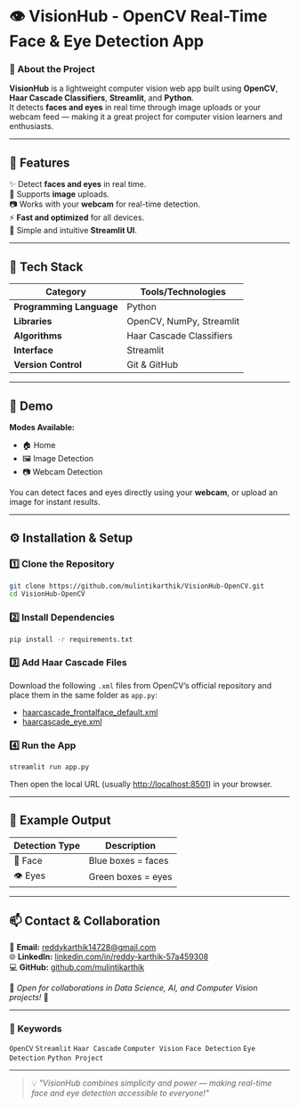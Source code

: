 # 👁️ VisionHub - OpenCV Real-Time Face & Eye Detection App  

### 🚀 About the Project  
**VisionHub** is a lightweight computer vision web app built using **OpenCV**, **Haar Cascade Classifiers**, **Streamlit**, and **Python**.  
It detects **faces and eyes** in real time through image uploads or your webcam feed — making it a great project for computer vision learners and enthusiasts.  

---

## 🧠 Features  
✨ Detect **faces and eyes** in real time.  
📸 Supports **image** uploads.  
📷 Works with your **webcam** for real-time detection.  
⚡ **Fast and optimized** for all devices.  
🧩 Simple and intuitive **Streamlit UI**.  

---

## 🧰 Tech Stack  
| Category | Tools/Technologies |
|-----------|--------------------|
| **Programming Language** | Python |
| **Libraries** | OpenCV, NumPy, Streamlit |
| **Algorithms** | Haar Cascade Classifiers |
| **Interface** | Streamlit |
| **Version Control** | Git & GitHub |

---

## 📸 Demo  
**Modes Available:**  
- 🏠 Home  
- 🖼️ Image Detection  
- 📷 Webcam Detection  

You can detect faces and eyes directly using your **webcam**, or upload an image for instant results.  

---

## ⚙️ Installation & Setup  

### 1️⃣ Clone the Repository  
```bash
git clone https://github.com/mulintikarthik/VisionHub-OpenCV.git
cd VisionHub-OpenCV
```

### 2️⃣ Install Dependencies  
```bash
pip install -r requirements.txt
```

### 3️⃣ Add Haar Cascade Files  
Download the following `.xml` files from OpenCV’s official repository and place them in the same folder as `app.py`:  
- [haarcascade_frontalface_default.xml](https://github.com/opencv/opencv/blob/master/data/haarcascades/haarcascade_frontalface_default.xml)  
- [haarcascade_eye.xml](https://github.com/opencv/opencv/blob/master/data/haarcascades/haarcascade_eye.xml)  

### 4️⃣ Run the App  
```bash
streamlit run app.py
```

Then open the local URL (usually [http://localhost:8501](http://localhost:8501)) in your browser.

---

## 🧾 Example Output  
| Detection Type | Description |
|----------------|--------------|
| 👤 Face | Blue boxes = faces |
| 👁️ Eyes | Green boxes = eyes |

---

## 📫 Contact & Collaboration  

📧 **Email:** [reddykarthik14728@gmail.com](mailto:reddykarthik14728@gmail.com)   
🌐 **LinkedIn:** [linkedin.com/in/reddy-karthik-57a459308](https://www.linkedin.com/in/reddy-karthik-57a459308)  
💻 **GitHub:** [github.com/mulintikarthik](https://github.com/mulintikarthik)  

💬 *Open for collaborations in Data Science, AI, and Computer Vision projects!* 🤝  


---

### 🧩 Keywords  
`OpenCV` `Streamlit` `Haar Cascade` `Computer Vision` `Face Detection` `Eye Detection` `Python Project`

---

> 💡 *"VisionHub combines simplicity and power — making real-time face and eye detection accessible to everyone!"*
